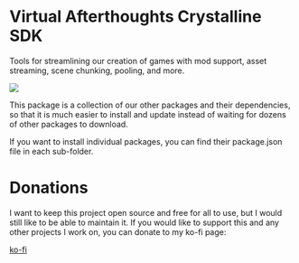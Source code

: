 # Virtual Afterthoughts Crystalline SDK
Tools for streamlining our creation of games with mod support, asset streaming, scene chunking, pooling, and more.

![](https://i.imgur.com/RMZbqbm.png)

This package is a collection of our other packages and their dependencies, so that it is much easier to install and update instead of
waiting for dozens of other packages to download.

If you want to install individual packages, you can find their package.json file in each sub-folder.

# Donations
I want to keep this project open source and free for all to use, but I would still like to be able to maintain it.
If you would like to support this and any other projects I work on, you can donate to my ko-fi page:

[ko-fi](https://ko-fi.com/lakatrazz)
